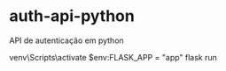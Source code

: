 # auth-api-python
API de autenticação em python

venv\Scripts\activate
$env:FLASK_APP = "app"
flask run
